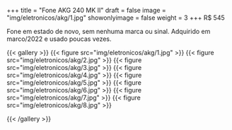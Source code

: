 +++
title = "Fone AKG 240 MK II"
draft = false
image = "img/eletronicos/akg/1.jpg"
showonlyimage = false
weight = 3
+++
<span class="price">R$ 545</span>
<!--more-->

Fone em estado de novo, sem nenhuma marca ou sinal. Adquirido em marco/2022 e usado poucas vezes.

{{< gallery >}}
{{< figure src="img/eletronicos/akg/1.jpg" >}}
{{< figure src="img/eletronicos/akg/2.jpg" >}}
{{< figure src="img/eletronicos/akg/3.jpg" >}}
{{< figure src="img/eletronicos/akg/4.jpg" >}}
{{< figure src="img/eletronicos/akg/5.jpg" >}}
{{< figure src="img/eletronicos/akg/6.jpg" >}}
{{< figure src="img/eletronicos/akg/7.jpg" >}}
{{< figure src="img/eletronicos/akg/8.jpg" >}}

{{< /gallery >}}
